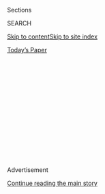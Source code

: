 <div id="app">

<div>

<div>

<div>

<div class="NYTAppHideMasthead css-1q2w90k e1suatyy0">

<div class="section css-ui9rw0 e1suatyy2">

<div class="css-eph4ug er09x8g0">

<div class="css-6n7j50">

</div>

<span class="css-1dv1kvn">Sections</span>

<div class="css-10488qs">

<span class="css-1dv1kvn">SEARCH</span>

</div>

[Skip to content](#site-content)[Skip to site index](#site-index)

</div>

<div class="css-10698na e1huz5gh0">

</div>

</div>

<div id="masthead-bar-one" class="section hasLinks css-15hmgas e1csuq9d3">

<div class="css-uqyvli e1csuq9d0">

</div>

<div class="css-1uqjmks e1csuq9d1">

</div>

<div class="css-9e9ivx">

[](https://myaccount.nytimes.com/auth/login?response_type=cookie&client_id=vi)

</div>

<div class="css-1bvtpon e1csuq9d2">

[Today’s Paper](https://www.nytimes.com/section/todayspaper)

</div>

</div>

</div>

</div>

<div data-aria-hidden="false">

<div id="site-content" role="main">

<div>

<div class="css-1aor85t" style="opacity:0.000000001;z-index:-1;visibility:hidden">

<div class="css-1hqnpie">

<div class="css-epjblv">

<span class="css-17xtcya">[Opinion](/section/opinion)</span><span class="css-x15j1o">|</span><span class="css-fwqvlz">The
End of South Vietnam</span>

</div>

<div class="css-k008qs">

<div class="css-1iwv8en">

<span class="css-18z7m18"></span>

<div>

</div>

</div>

<span class="css-1n6z4y">https://nyti.ms/2uxWLbz</span>

<div class="css-1705lsu">

<div class="css-4xjgmj">

<div class="css-4skfbu" role="toolbar" data-aria-label="Social Media Share buttons, Save button, and Comments Panel with current comment count" data-testid="share-tools">

  - 
  - 
  - 
  - 
    
    <div class="css-6n7j50">
    
    </div>

  - 
  - 

</div>

</div>

</div>

</div>

</div>

</div>

<div id="NYT_TOP_BANNER_REGION" class="css-13pd83m">

</div>

<div id="top-wrapper" class="css-1sy8kpn">

<div id="top-slug" class="css-l9onyx">

Advertisement

</div>

[Continue reading the main story](#after-top)

<div class="ad top-wrapper" style="text-align:center;height:100%;display:block;min-height:250px">

<div id="top" class="place-ad" data-position="top" data-size-key="top">

</div>

</div>

<div id="after-top">

</div>

</div>

<div id="sponsor-wrapper" class="css-1hyfx7x">

<div id="sponsor-slug" class="css-19vbshk">

Supported by

</div>

[Continue reading the main story](#after-sponsor)

<div id="sponsor" class="ad sponsor-wrapper" style="text-align:center;height:100%;display:block">

</div>

<div id="after-sponsor">

</div>

</div>

<div class="css-v5btjw etb61u70">

<div class="css-v05ibm etb61u71">

[Opinion](/section/opinion)

</div>

</div>

[Vietnam '67](/column/vietnam-67 "Vietnam '67")

<div class="css-1vkm6nb ehdk2mb0">

# The End of South Vietnam

</div>

<div class="css-xt80pu e12qa4dv0">

<div class="css-18e8msd">

<div class="css-vp77d3 epjyd6m0">

<div class="css-1baulvz">

By <span class="css-1baulvz last-byline" itemprop="name">Dien
Huynh</span>

</div>

</div>

  - March 30, 2018

  - 
    
    <div class="css-4xjgmj">
    
    <div class="css-d8bdto" role="toolbar" data-aria-label="Social Media Share buttons, Save button, and Comments Panel with current comment count" data-testid="share-tools">
    
      - 
      - 
      - 
      - 
        
        <div class="css-6n7j50">
        
        </div>
    
      - 
      - 
    
    </div>
    
    </div>

</div>

</div>

<div class="css-79elbk" data-testid="photoviewer-wrapper">

<div class="css-z3e15g" data-testid="photoviewer-wrapper-hidden">

</div>

<div class="css-1a48zt4 ehw59r15" data-testid="photoviewer-children">

![<span class="css-16f3y1r e13ogyst0" data-aria-hidden="true">American
helicopter pilots and their South Vietnamese trainees. Dien Huynh, who
served as a mechanic, is in the back row,
right.</span>](https://static01.nyt.com/images/2018/03/30/opinion/30Vietnam-Huynhphoto/30Vietnam-Huynhphoto-articleLarge.jpg?quality=75&auto=webp&disable=upscale)

</div>

</div>

<div class="section meteredContent css-1r7ky0e" name="articleBody" itemprop="articleBody">

<div class="css-1fanzo5 StoryBodyCompanionColumn">

<div class="css-53u6y8">

**Go Cong, South Vietnam — 1970**

A few months into 10th grade, I began to find it hard to pay attention
to my homework. I was distracted by the radio and the news about the
war. My town was just south of Saigon, near the coast. I was so scared,
confused and disillusioned; I started thinking that when I finished my
high school diploma I would be 18 and would have no choice but to enlist
in the Army of the Republic of Vietnam, or face the prospect of being
drafted.

If I did it right, I would end up a first lieutenant — not a great
prospect in a war where young, lower-ranking officers were dying at an
unbelievably high rate. I had seen many of my high school friends ahead
of me not make it through the first six months of combat after
graduating from the Thu Duc Military Academy.

By the middle of the school year, I decided to write a letter to the
principal asking to have my report cards and high school documents, so
that I could submit them to the Air Force academy. I wanted to become a
helicopter mechanic. After I passed the physical test and the written
entry exam, the Air Force issued me an acceptance paper good until the
end of the year. That winter was the last time I celebrated the New Year
with my family.

**Phu Cat — 1972 to 1975**

In the summer of 1972, I received a diploma and was assigned to work on
CH-47 Chinooks, big twin-rotored cargo helicopters. I was sent to Phu
Cat Air Base in central Vietnam, which had been full of American troops
until their recent return to the United States. For the United States,
the war was ending; for us, it continued.

</div>

</div>

<div class="css-1fanzo5 StoryBodyCompanionColumn">

<div class="css-53u6y8">

My unit’s job was to support ground troops fighting North Vietnamese
Army units in the Central Highlands, near the border with Laos. On the
first day out to work on the runway, we had to carry M-16s and wear
helmets, because the N.V.A. was close enough to drop mortar shells on us
from nearby hills. The attacks happened every morning, while we were out
there getting the helicopters ready for their missions — working under
fire like that became our daily routine. Even worse, sometimes I would
have to fly on the helicopters during the missions, often taking fire as
we flew close over the mountains.

After six months I got my first two-week vacation. I went home to visit
my family and had second thoughts about going back.

**Con Son Island and the Midway — 1975**

On April 28, 1975, I went back to the air base after overextending my
four-day leave. Military police officers immediately handcuffed me and
locked me in a cell. I remembered that the last time I said goodbye to
my girlfriend, her oldest sister told me that whatever happened they
would try to go to the main gate of the base and wait for me there.

On April 29, around 2 a.m., as I was sleeping, military police officers
opened the door and threw four helicopter pilots into my cell. I asked
them what was going on. They said they got caught trying to steal
airplanes. I was puzzled. Then they told me that the war was fast coming
to an end, and we were losing: The N.V.A. had already taken over most of
the cities, and they were marching to Saigon, the capital.

</div>

</div>

<div class="css-1fanzo5 StoryBodyCompanionColumn">

<div class="css-53u6y8">

Early the next morning, the police came in, opened the jail cells, gave
us all our IDs and left in a hurry. I thought about what my girlfriend’s
sister had said, so I ran toward to the main gate. As I got closer to
the gate, I could see Air Force security and military police with tanks
and guns trying to prevent people outside from coming to the base. It
was like a war zone; they were shooting at each other. I dropped to the
ground to avoid being shot, then crawled and crouched to get to the
gate. The gunfire continued. People were running in all directions,
panicked and scared. I couldn’t find my girlfriend or her family.

Around 11 a.m., a radio announcement came over the loudspeakers. Saigon
had fallen. Then things really got out of control. Soldiers ripped off
their uniforms, grabbing whatever civilian clothes they could find.
Intelligence personnel burned their documents. I saw overloaded
helicopters hover and crash, with people coming out bloodied, badly
injured. Smoke came from the runway. I didn’t know what to do.

I ran toward the hangars and bumped into the pilot who was in the jail
cell with me the previous night. We ran down to the end of the runway
and jumped into an empty UH-1 “Huey” helicopter. As soon as we started
the engine, about 20 guys jumped on. The weight was too much; we could
barely hover at 10 feet. Fortunately there was another Huey parked
nearby, and half of us jumped in and took off. Airborne, we flew out to
the sea, like birds escaping a net. I would not set foot in Vietnam
again for almost 20 years.

We landed on an island called Con Son, where the South Vietnamese
government incarcerated political prisoners. There were some
high-ranking Air Force officials there; they had arrived the night
before from Saigon with their families. We refueled and made a plan. We
sent two of the several Hueys on the island to look for an American
aircraft carrier, which was stationed farther out in the South China
Sea.

While we waited, we met the newly freed prisoners; in exchange for some
money and jewelry, they fed us lunch with food they had grown on the
island. They had no idea what had just happened in Saigon.

A few hours later, the Hueys returned — they had found the carrier.
There were Chinooks on the island as well, and we all boarded them and
flew east. I sat in the tail, with a headset, and listened in on the
radio. Vietcong operatives had found our transmissions, and a female
voice kept calling us, pleading with us to come back to Saigon, saying
that our families were waiting for us, that our country would take us
back with open arms and big rewards.

I could hear the pilots arguing in the cockpit. They had in fact left
their families behind. Suddenly I felt the helicopter turn around.

</div>

</div>

<div class="css-1fanzo5 StoryBodyCompanionColumn">

<div class="css-53u6y8">

I screamed into the headset: “No, no, we can never trust them\! All
those words are just lies\! We all will be caught and sent to jail\!
Maybe executed\!” Finally they turned back around, and we tried to catch
up with our group.

A few minutes later, we arrived at the aircraft carrier Midway. As we
approached, I saw one Chinook and a couple of Hueys floating upside down
in the water near the ship. I thought some of us had missed the landing
and crashed.

The flight deck below us was crowded with people, planes and
helicopters. We had to circle for a while, but eventually the deck crew
allowed us to land. As soon as we were out, crewmen took away our
helmets, headphones and handguns, and directed the passengers off the
flight deck. Then a group of us helped them push the Chinook off the
side into the water to make room for more.

I watched it bob in the water. For a moment I felt lost. Then I turned
and followed the line of refugees filing into the ship, as the sun faded
on the horizon.

</div>

</div>

</div>

<div>

</div>

<div>

</div>

<div>

</div>

<div>

<div id="bottom-wrapper" class="css-1ede5it">

<div id="bottom-slug" class="css-l9onyx">

Advertisement

</div>

[Continue reading the main story](#after-bottom)

<div id="bottom" class="ad bottom-wrapper" style="text-align:center;height:100%;display:block;min-height:90px">

</div>

<div id="after-bottom">

</div>

</div>

</div>

</div>

</div>

## Site Index

<div>

</div>

## Site Information Navigation

  - [© <span>2020</span> <span>The New York Times
    Company</span>](https://help.nytimes.com/hc/en-us/articles/115014792127-Copyright-notice)

<!-- end list -->

  - [NYTCo](https://www.nytco.com/)
  - [Contact
    Us](https://help.nytimes.com/hc/en-us/articles/115015385887-Contact-Us)
  - [Work with us](https://www.nytco.com/careers/)
  - [Advertise](https://nytmediakit.com/)
  - [T Brand Studio](http://www.tbrandstudio.com/)
  - [Your Ad
    Choices](https://www.nytimes.com/privacy/cookie-policy#how-do-i-manage-trackers)
  - [Privacy](https://www.nytimes.com/privacy)
  - [Terms of
    Service](https://help.nytimes.com/hc/en-us/articles/115014893428-Terms-of-service)
  - [Terms of
    Sale](https://help.nytimes.com/hc/en-us/articles/115014893968-Terms-of-sale)
  - [Site Map](https://spiderbites.nytimes.com)
  - [Help](https://help.nytimes.com/hc/en-us)
  - [Subscriptions](https://www.nytimes.com/subscription?campaignId=37WXW)

</div>

</div>

</div>

</div>
